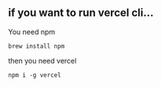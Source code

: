 ## if you want to run vercel cli...

You need npm

```
brew install npm
```

then you need vercel

```
npm i -g vercel
```


